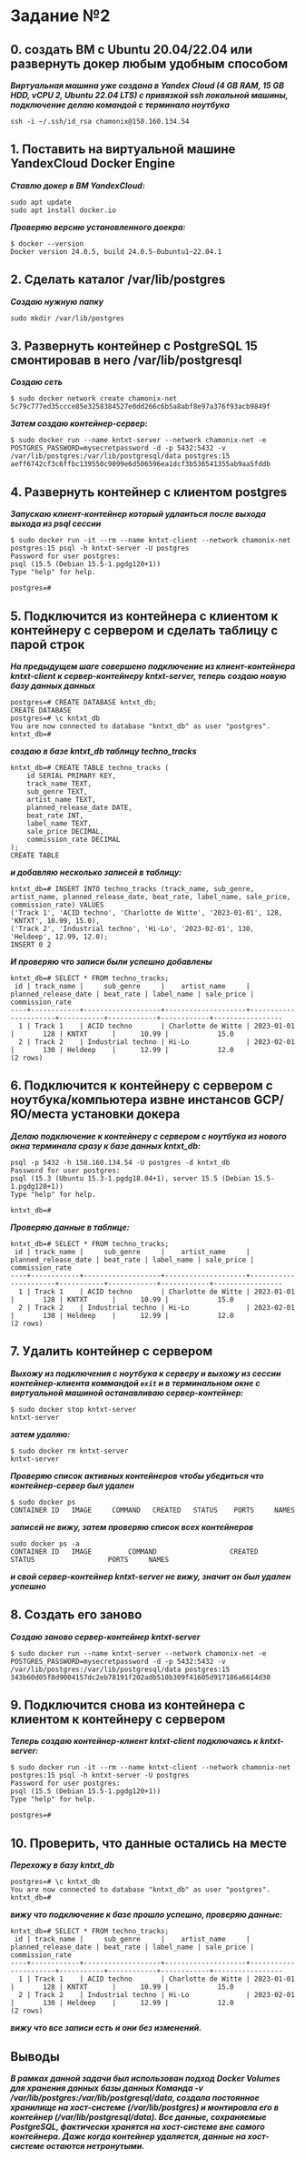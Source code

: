 # Задание №2

## 0. создать ВМ с Ubuntu 20.04/22.04 или развернуть докер любым удобным способом
***Виртуальная машина уже создана в Yandex Cloud (4 GB RAM, 15 GB HDD, vCPU 2, Ubuntu 22.04 LTS) с привязкой ssh локальной машины, подключение делаю командой c терминала ноутбука***
```
ssh -i ~/.ssh/id_rsa chamonix@158.160.134.54
```
## 1. Поставить на виртуальной машине YandexCloud Docker Engine
***Ставлю докер в ВМ YandexCloud:***
```
sudo apt update
sudo apt install docker.io
```
***Проверяю версию установленного доекра:***
```
$ docker --version
Docker version 24.0.5, build 24.0.5-0ubuntu1~22.04.1
```
## 2. Сделать каталог /var/lib/postgres
***Создаю нужную папку***
```
sudo mkdir /var/lib/postgres
```
## 3. Развернуть контейнер с PostgreSQL 15 смонтировав в него /var/lib/postgresql
***Создаю сеть***
```
$ sudo docker network create chamonix-net
5c79c777ed35ccce85e3258384527e0dd266c6b5a8abf8e97a376f93acb9849f
```
***Затем создаю контейнер-сервер:***
```
$ sudo docker run --name kntxt-server --network chamonix-net -e POSTGRES_PASSWORD=mysecretpassword -d -p 5432:5432 -v /var/lib/postgres:/var/lib/postgresql/data postgres:15
aeff6742cf3c6ffbc139550c9099e6d506596ea1dcf3b536541355ab9aa5fddb
```
## 4. Развернуть контейнер с клиентом postgres
***Запускаю клиент-контейнер который удлаиться после выхода выхода из psql сессии***
```
$ sudo docker run -it --rm --name kntxt-client --network chamonix-net postgres:15 psql -h kntxt-server -U postgres
Password for user postgres:
psql (15.5 (Debian 15.5-1.pgdg120+1))
Type "help" for help.

postgres=#
```
## 5. Подключится из контейнера с клиентом к контейнеру с сервером и сделать таблицу с парой строк
***На предыдущем шаге совершено подключение из клиент-контейнера kntxt-client к сервер-контейнеру kntxt-server, теперь создаю новую базу данных данных***
```
postgres=# CREATE DATABASE kntxt_db;
CREATE DATABASE
postgres=# \c kntxt_db
You are now connected to database "kntxt_db" as user "postgres".
kntxt_db=#

```
***создаю в базе kntxt_db таблицу techno_tracks***
```
kntxt_db=# CREATE TABLE techno_tracks (
    id SERIAL PRIMARY KEY,
    track_name TEXT,
    sub_genre TEXT,
    artist_name TEXT,
    planned_release_date DATE,
    beat_rate INT,
    label_name TEXT,
    sale_price DECIMAL,
    commission_rate DECIMAL
);
CREATE TABLE
```
***и добавляю несколько записей в таблицу:***
```
kntxt_db=# INSERT INTO techno_tracks (track_name, sub_genre, artist_name, planned_release_date, beat_rate, label_name, sale_price, commission_rate) VALUES
('Track 1', 'ACID techno', 'Charlotte de Witte', '2023-01-01', 128, 'KNTXT', 10.99, 15.0),
('Track 2', 'Industrial techno', 'Hi-Lo', '2023-02-01', 130, 'Heldeep', 12.99, 12.0);
INSERT 0 2
```
***И проверяю что записи были успешно добавлены***
```
kntxt_db=# SELECT * FROM techno_tracks;
 id | track_name |     sub_genre     |    artist_name     | planned_release_date | beat_rate | label_name | sale_price | commission_rate
----+------------+-------------------+--------------------+----------------------+-----------+------------+------------+-----------------
  1 | Track 1    | ACID techno       | Charlotte de Witte | 2023-01-01           |       128 | KNTXT      |      10.99 |            15.0
  2 | Track 2    | Industrial techno | Hi-Lo              | 2023-02-01           |       130 | Heldeep    |      12.99 |            12.0
(2 rows)
```
## 6. Подключится к контейнеру с сервером с ноутбука/компьютера извне инстансов GCP/ЯО/места установки докера
***Делаю подключение к контейнеру с сервером с ноутбука из нового окна терминала сразу к базе данных kntxt_db:***
```
psql -p 5432 -h 158.160.134.54 -U postgres -d kntxt_db
Password for user postgres:
psql (15.3 (Ubuntu 15.3-1.pgdg18.04+1), server 15.5 (Debian 15.5-1.pgdg120+1))
Type "help" for help.

kntxt_db=#

```
***Проверяю данные в таблице:***
```
kntxt_db=# SELECT * FROM techno_tracks;
 id | track_name |     sub_genre     |    artist_name     | planned_release_date | beat_rate | label_name | sale_price | commission_rate
----+------------+-------------------+--------------------+----------------------+-----------+------------+------------+-----------------
  1 | Track 1    | ACID techno       | Charlotte de Witte | 2023-01-01           |       128 | KNTXT      |      10.99 |            15.0
  2 | Track 2    | Industrial techno | Hi-Lo              | 2023-02-01           |       130 | Heldeep    |      12.99 |            12.0
(2 rows)

```
## 7. Удалить контейнер с сервером
***Выхожу из подключения с ноутбука к серверу и выхожу из сессии контейнер-клиента коммандой `exit` и в терминальном окне с виртуальной машиной останавливаю сервер-контейнер:***
```
$ sudo docker stop kntxt-server
kntxt-server
```
***затем удаляю:***
```
$ sudo docker rm kntxt-server
kntxt-server
```
***Проверяю список активных контейнеров чтобы убедиться что контейнер-сервер был удален***
```
$ sudo docker ps
CONTAINER ID   IMAGE     COMMAND   CREATED   STATUS    PORTS     NAMES
```
***записей не вижу, затем проверяю список всех контейнеров***
```
sudo docker ps -a
CONTAINER ID   IMAGE         COMMAND                  CREATED             STATUS                  PORTS     NAMES
```
***и свой сервер-контейнер kntxt-server не вижу, значит он был удален успешно***
## 8. Создать его заново
***Создаю заново сервер-контейнер kntxt-server***
```
$ sudo docker run --name kntxt-server --network chamonix-net -e POSTGRES_PASSWORD=mysecretpassword -d -p 5432:5432 -v /var/lib/postgres:/var/lib/postgresql/data postgres:15
343b60d05f8d9004157dc2eb78191f202adb510b309f41605d917186a6614d30
```
## 9. Подключится снова из контейнера с клиентом к контейнеру с сервером
***Теперь создаю контейнер-клиент kntxt-client подключаясь к kntxt-server:***
```
$ sudo docker run -it --rm --name kntxt-client --network chamonix-net postgres:15 psql -h kntxt-server -U postgres
Password for user postgres:
psql (15.5 (Debian 15.5-1.pgdg120+1))
Type "help" for help.

postgres=#
```
## 10. Проверить, что данные остались на месте
***Перехожу в базу kntxt_db***
```
postgres=# \c kntxt_db
You are now connected to database "kntxt_db" as user "postgres".
kntxt_db=#
```
***вижу что подключение к базе прошло успешно, проверяю данные:***
```
kntxt_db=# SELECT * FROM techno_tracks;
 id | track_name |     sub_genre     |    artist_name     | planned_release_date | beat_rate | label_name | sale_price | commission_rate
----+------------+-------------------+--------------------+----------------------+-----------+------------+------------+-----------------
  1 | Track 1    | ACID techno       | Charlotte de Witte | 2023-01-01           |       128 | KNTXT      |      10.99 |            15.0
  2 | Track 2    | Industrial techno | Hi-Lo              | 2023-02-01           |       130 | Heldeep    |      12.99 |            12.0
(2 rows)
```
***вижу что все записи есть и они без изменений.***

## Выводы
***В рамках данной задачи был использован подход Docker Volumes для хранения данных базы данных
Команда -v /var/lib/postgres:/var/lib/postgresql/data, создала постоянное хранилище на хост-системе (/var/lib/postgres) и монтировла его в контейнер (/var/lib/postgresql/data).
Все данные, сохраняемые PostgreSQL, фактически хранятся на хост-системе вне самого контейнера. Даже когда контейнер удаляется, данные на хост-системе остаются нетронутыми.***
